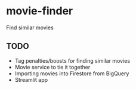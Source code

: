 # movie-finder
Find similar movies

## TODO
* Tag penalties/boosts for finding similar movies
* Movie service to tie it together
* Importing movies into Firestore from BigQuery
* Streamlit app